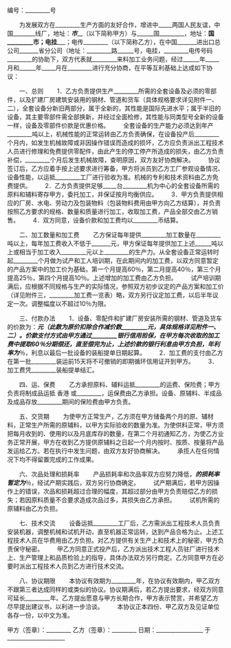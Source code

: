 
 


编号：_________号


　　为发展双方在_________生产方面的友好合作，增进中_____两国人民友谊，中国________线厂，地址：_______市_________（以下简称甲方）与______国_________，地址：______国_________市；电挂_________；电传_________（以下简称乙方），在中国_______进出口总公司_______省分公司（地址：_________路______号，电挂，_________电传号码_________的协助下，双方代表就_________来料加工业务问题，经过______年_____月和______年_____月在_________进行充分协商，在平等互利基础上达成如下协议：


　　一、总则
　　1．乙方负责提供生产_________所需的全套设备及必须的零部件，以及扩建厂房建筑安装用的钢材、管道和货车（具体规格要求详见附件一、二），全套设备分新旧两部分，属于全新的，其性能是国际先进水平；属于半旧的设备，其主要零部件需全部换新，并经过全面检修，其性能与同类型号全新的设备一样，设备及零部件价款是优惠价格。
　　全套设备的生产能力必须达到年产_________吨以上，机械性能的正常运转由乙方负责确保，在设备投产后_________个月内，如发生机械故障或非因操作错误而造成的损坏，乙方应负责派出工程技术人员进行修理和免费提供零配件，由此产生的停工停产所造成的损失，由乙方负责补偿，_________个月后发生机械故障，查明原因，双方友好协商解决。
　　协议签订后，乙方应着手按上述要求进行筹备，甲方将派员到乙方工厂参观设备情况、设备性能，以运抵_________工厂进行验收为准。机械的专利和技术资料由乙方免费提供。
　　2．乙方负责提供足够_____台_________机为中心的全套设备所需的原料和辅料寄存甲方，委托加工，并保证按月均衡供应。
　　3．甲方负责提供相应的厂房、水电、劳动力及包装物料（包装物料费用由甲方向乙方结算），并负责按照乙方要求的规格、数量和质量进行加工，收取加工费，产品全部交由乙方销售。
　　4．双方同意，设备价款和加工费均以_________币结算。


　　二、加工数量和加工费
　　乙方保证每年提供_________加工数量在_________吨以上，每年加工费收入不低于_______元，甲方保证每年提供加工上述______吨以上或相当于加工收入_________元以上_________的生产力。从全套设备正常运转时起_________个月做为试产和工人培训期，在此期间内的加工费，以双方同意暂定的产品方案中的加工价为基础，第一个月提高60％，第二月提高40％，第三个月提高25％，第四个月提高10％。上述增加的加工费由乙方负担。
　　试产培训期满后，应根据不同规格与生产的实际情况，参照双方初步议定的产品方案和加工价（详见附件三，_________加工费一览表）略，双方另行议定加工费，以后半年议定一次。调整幅度以不超过10％为限。


　　三、付款办法
　　1．设备、零配件和扩建厂房安装所需的钢材、管道及货车的价款为：_________元（此数为原价扣除合作减价数_________元，具体规格详见附件一、二）。价款支付方式由甲方通过_________银行信用担保，在甲方每次收取的加工费中提取60％分期偿还，直至偿完为止，上述价款的银行利息由甲方负担，年利率为_________％，利息以最后一批设备的装船提单日期起算。
　　2．加工费的支付由乙方在第一批_________装运前15天将不可撤销的即期循环信用证开到甲方。
　　3．加工费凭_________装船提单结汇。


　　四、运、保费
　　乙方承担原料、辅料运抵_________的运费、保险费；甲方负责将制成品运抵
香港
或_________，运保费由乙方承担。设备、原辅料、半成品及成品存放_________期间的保险费由甲方负责。


　　五、交货期
　　为使甲方正常生产，乙方须在甲方储备两个月的原、辅材料，正常生产所需的原辅料，以甲方实际验收的数量为准。为使供料正常，甲方须把每月收到的、使用的以及月底库存的数量，在第二个月初通知乙方，为使乙方业务正常开展，甲方在收到乙方提供原辅料之日起一个月内按时、按质、按量将产品发运给乙方。若在执行中发生问题，由双方友好协商解决。
　　承揽人在任何情况下均不得留置完成的工作成果。


　　六、次品处理和损耗率
　　产品损耗率和次品率双方应努力降低，_________的损耗率暂定为_________％，经试产期实践后，双方另行协商确定。
　　试产期满后，若甲方因操作上的错误，次品和损耗超过合理的幅度，其超过部分由甲方负责赔偿乙方的损失；若因原料质量不合要求造成次品过多，其损失由乙方承担。
　　试机所需的原辅料由乙方负担。


　　七、技术交流
　　设备运抵_________工厂后，乙方需派出工程技术人员负责安装机器，调整机械和试机开动，直至机器正常运转，达到产品合格为止。上述工程技术人员在华费用由乙方负担。对乙方提供有关生产上和技术上的秘密，甲方负责保守秘密。
　　甲乙方同意正式投产后，乙方派出技术工程人员驻厂进行技术上、生产管理上和品质检验上的指导，具体办法双方另行商定。乙方同意甲方在必要时派出工程技术人员到乙方进行技术交流。


　　八、协议期限
　　本协议有效期为_________年，在协议有效期内，甲乙双方不跟第三者达成同样的或类似的协议。协议期满后，若乙方提出要求，经双方同意可延长_________年。乙方提出愿意与甲方长期合作，甲方表示赞赏，并希望乙方尽早提出建议书，以利进一步洽谈。
　　本协议正本四份、甲乙双方及见证单位各存一份，以中文为准。


 


甲方（签章）：_________
乙方（签章）：_________
日期：_________________
于_____________________
 


 

 
 
 
 
 
  


  
 

  


  


  
 
 
 
 

